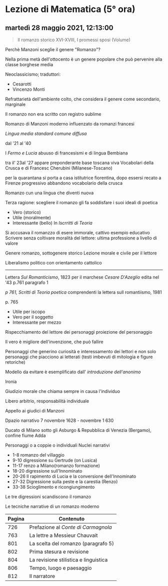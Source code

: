 # Lezione di Matematica (5° ora)

## martedì 28 maggio 2021, 12:13:00


> Il romanzo storico XVI-XVIII, I promessi sposi (Volume)

Perchè Manzoni sceglie il genere "Romanzo"?

Nella prima metà dell'ottocento è un genere popolare che può pervenire alla classe borghese media

Neoclassicismo; traduttori:
* Cesarotti
* Vincenzo Monti

Refrattarietà dell'ambiente colto, che considera il genere come secondario, marginale

Il romanzo non era scritto con registro sublime

Romanzo di Manzoni
moderno
influenzato da romanzi francesi

*Lingua media standard comune diffusa*

dal '21 al '40


I *Fermo e Lucia* abuuso di francesismi e di lingua Bembiana

tra il' 23al '27 appare preponderante base toscana viva
Vocabolari della Crusca e di Francesc Cherubini (Milanese-Toscano)

per la quarantana si porta a casa istitutrice fiorentina, dopo essersi recato a Firenze
progressivo abbandono vocabolario della crusca

Romanzo cun una lingua che diventi nuova

Terza ragione: scegliere il romanzo gli fa soddisfare i suoi ideali di poetica
* Vero (storico)
* Utile (moralmente)
* Interessante (bello)
In *Iscrritti di Teoria*

Si accusava il romanzzo di esere immorale, cattivo esempio educativo 
Scrivere senza coltivare moralità del lettore: ultima professione a livello di valore


Genere romanzo, sottogenere storico
Lezione morale e civile per il lettore

Liberalismo politico con orientamento cattolico

---

Lettera *Sul Romanticismo*, 1823 per il marchese *Cesare D'Azeglio*
edita nel '43
p.761 paragrafo 1

*p 761, Scritti di Teoria poetica* comprendenti la lettera sull romantiismo, 1981

p.  765
* Utile per iscopo
* Vero per il soggetto
* Interessante per mezzo

Rispecchiamento del lettore dei personaggi
proiezione del personaggio 

Il vero è migliore dell'invenzione, che può fallire 

Personaggi che generino curiosità e interessamento dei lettori e non solo personaggi che piacciono ai letterati (testi imbevuti di mitologia e figure retoriche)

Modello da evitare è esemplificato dall' *introduzione dell'anonimo*

Ironia

Giudizio morale che chiama sempre in causa l'individuo

Libero arbitrio, responsabilità individuale

Appello ai giudici di Manzoni



Dpazio narrativo 7 novembre 1628 - novembre 1 630

Ducato di Milano sotto gli Asburgo & Repubblica di Venezia (Bergamo), confine fiume Adda

Personaggi o a coppie o individuali
Nuclei narrativi
* 1-8 romanzo del villaggio
* 9-10 digressione su Gertrude (on Lusica)
* 11-17 renzo a Milano(romanzo formazione)
* 18-20 digressione sull'Innominato
* 20-26 Il rapimento di Lucia e la conversione dell'Innominato
* 27-32 Digressione sulla peste e la carestia (Renzo)
* 33-38 Scioglimento e ricongiungimento

Le tre digressioni scandiscono il romanzo


Le tecniche narrative di un romanzo moderno

|Pagina|Contenuto|
|-------|--------|
|726|Prefazione al *Conte di Carmagnola*|
|763|La lettre a Messieur Chauvait|
|801|La scelta del romanzo (paragrafo 5)|
|802|Prima stesura e revisione|
|804|La revisione stilistica e linguistica|
|806|Tempo, luogo e paesaggio|
|812|Il narratore|
<!--stackedit_data:
eyJoaXN0b3J5IjpbMzMzNzU5NDcwLC0xMjE5NDc1NDM4XX0=
-->